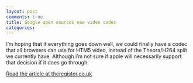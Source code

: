 ```yaml
---
layout: post
comments: true
title: Google open sources new video codec
categories: 
---
```

I’m hoping that if everything goes down well, we could finally have a codec that all browsers can use for HTM5 video, instead of the Theora/H264 split we currently have. Although i’m not sure if apple will necessarily support that decision if it does go through.

[Read the article at theregister.co.uk](http://www.theregister.co.uk/2010/04/13/reports_says_google_will_open_source_on2_codec_in_may/)
